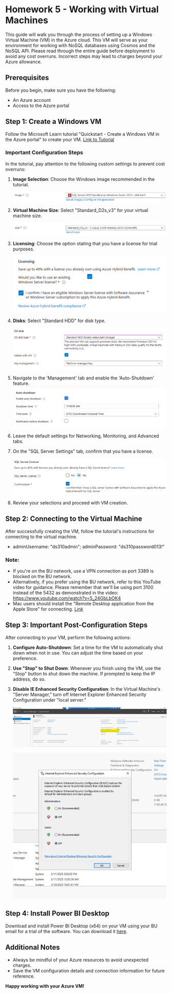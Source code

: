 # Homework 5 - Working with Virtual Machines

This guide will walk you through the process of setting up a Windows Virtual Machine (VM) in the Azure cloud. This VM will serve as your environment for working with NoSQL databases using Cosmos and the NoSQL API. Please read through the entire guide before deployment to avoid any cost overruns. Incorrect steps may lead to charges beyond your Azure allowance.

## Prerequisites

Before you begin, make sure you have the following:

- An Azure account
- Access to the Azure portal

## Step 1: Create a Windows VM

Follow the Microsoft Learn tutorial "Quickstart - Create a Windows VM in the Azure portal" to create your VM. [Link to Tutorial](https://learn.microsoft.com/en-us/azure/virtual-machines/windows/quick-create-portal)

### Important Configuration Steps

In the tutorial, pay attention to the following custom settings to prevent cost overruns:

1. **Image Selection**: Choose the Windows image recommended in the tutorial.

    ![Image Selection](../../images/hw5-img1.png)

2. **Virtual Machine Size**: Select "Standard_D2s_v3" for your virtual machine size.

    ![VM Size](../../images/hw5-img2.png)

3. **Licensing**: Choose the option stating that you have a license for trial purposes.

    ![Licensing](../../images/hw5-img3.png)

4. **Disks**: Select "Standard HDD" for disk type.

    ![Disks](../../images/hw5-img4.png)

5. Navigate to the 'Management' tab and enable the 'Auto-Shutdown' feature.
    ![Auto_Shutdown](../../images/hw5-img4-5.png) 
   
7. Leave the default settings for Networking, Monitoring, and Advanced tabs.

8. On the "SQL Server Settings" tab, confirm that you have a license.

    ![SQL Server Settings](../../images/hw5-img5.png)

9. Review your selections and proceed with VM creation.

## Step 2: Connecting to the Virtual Machine

After successfully creating the VM, follow the tutorial's instructions for connecting to the virtual machine.

- adminUsername: "ds310admin"; adminPassword: "ds310password013!"

### Note:

- If you're on the BU network, use a VPN connection as port 3389 is blocked on the BU network.
- Alternatively, if you prefer using the BU network, refer to this YouTube video for guidance. Please remember that we'll be using port 3100 instead of the 5432 as demonstrated in the video: https://www.youtube.com/watch?v=5_24GbLbOK4
- Mac users should install the "Remote Desktop application from the Apple Store" for connecting. [Link](https://apps.apple.com/us/app/microsoft-remote-desktop/id1295203466?mt=12)

## Step 3: Important Post-Configuration Steps

After connecting to your VM, perform the following actions:

1. **Configure Auto-Shutdown**: Set a time for the VM to automatically shut down when not in use. You can adjust the time based on your preference.

2. **Use "Stop" to Shut Down**: Whenever you finish using the VM, use the "Stop" button to shut down the machine. If prompted to keep the IP address, do so.

3. **Disable IE Enhanced Security Configuration**: In the Virtual Machine's "Server Manager," turn off Internet Explorer Enhanced Security Configuration under "local server."

    ![IE Enhanced Security Configuration](../../images/hw5-img6.png)

    ![IE Enhanced Security Configuration](../../images/hw5-img7.png)

## Step 4: Install Power BI Desktop

Download and install Power BI Desktop (x64) on your VM using your BU email for a trial of the software. You can download it [here](https://powerbi.microsoft.com/en-us/desktop/).

## Additional Notes

- Always be mindful of your Azure resources to avoid unexpected charges.
- Save the VM configuration details and connection information for future reference.

**Happy working with your Azure VM!**
